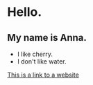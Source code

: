 # Hello. 
## My name is Anna.

- I like cherry.
- I don't like water.

[This is a link to a website](https://github.com/42mushroom/IBI1_2018-19/blob/master/Practical3/thingslike.txt)